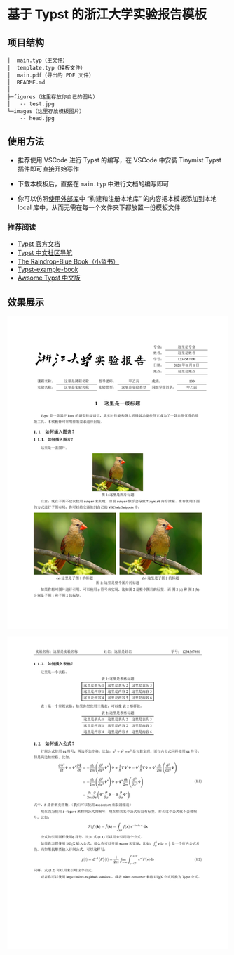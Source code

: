 # 基于 Typst 的浙江大学实验报告模板

## 项目结构

```
│  main.typ（主文件）
│  template.typ（模板文件）
│  main.pdf（导出的 PDF 文件）
│  README.md
│
├─figures（这里存放你自己的图片）
│   -- test.jpg
└─images（这里存放模板图片）
    -- head.jpg
```

## 使用方法

* 推荐使用 VSCode 进行 Typst 的编写，在 VSCode 中安装 Tinymist Typst 插件即可直接开始写作

* 下载本模板后，直接在 `main.typ` 中进行文档的编写即可

* 你可以仿照[使用外部库](https://typst-doc-cn.github.io/tutorial/basic/modulize-packages.html)中 “构建和注册本地库” 的内容把本模板添加到本地 local 库中，从而无需在每一个文件夹下都放置一份模板文件

### 推荐阅读

* [Typst 官方文档](https://typst.app/docs/)
* [Typst 中文社区导航](https://typst-doc-cn.github.io/guide/)
* [The Raindrop-Blue Book（小蓝书）](https://typst-doc-cn.github.io/tutorial/)
* [Typst-example-book](https://sitandr.github.io/typst-examples-book/book/basics/)
* [Awsome Typst 中文版](https://github.com/qjcg/awesome-typst/blob/main/README_ZH.md)

## 效果展示
![](https://raw.githubusercontent.com/CrossStar/figure/master/202411301600214.jpg)

![](https://raw.githubusercontent.com/CrossStar/figure/master/202411301600215.jpg)
